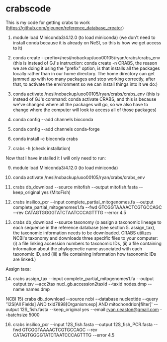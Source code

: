 # crabscode  
This is my code for getting crabs to work (https://github.com/gjeunen/reference_database_creator)  
1) module load Miniconda3/4.12.0 (to load miniconda) 
(we don't need to install conda because it is already on NeSI, so this is how we get access to it)  

2) conda create --prefix=/nesi/nobackup/uoo00105/ryan/crabs/crabs_env  
(this is instead of GJ's instruction: conda create -n CRABS, the reason we are doing it using the "prefix" option, is that installs all the packages locally rather than in our home directory. The home directory can get jammed up with too many packages and stop working correctly, after that, to activate the environment so we can install things into it we do:)

3) conda activate /nesi/nobackup/uoo00105/ryan/crabs/crabs_env
(this is instead of GJ's command: conda activate CRABS, and this is because we've changed where all the packages will go, so we also have to change where the computer will look to access all of those packages)

4) conda config --add channels bioconda  
5) conda config --add channels conda-forge  
6) conda install -c bioconda crabs  
7) crabs -h (check installation)  

Now that I have installed it I will only need to run:  

9) module load Miniconda3/4.12.0 (to load miniconda)  

10) conda activate /nesi/nobackup/uoo00105/ryan/crabs/crabs_env  

11) crabs db_download --source mitofish --output mitofish.fasta --keep_original yes (MitoFish)

12) crabs insilico_pcr --input complete_partial_mitogenomes.fa --output complete_partial_mitogenomes1.fa --fwd GTCGGTAAAACTCGTGCCAGC --rev CATAGTGGGGTATCTAATCCCAGTTTG --error 4.5

13) crabs db_download --source taxonomy (o assign a taxonomic lineage to each sequence in the reference database (see section 5. assign_tax), the taxonomic information needs to be downloaded. CRABS utilizes NCBI's taxonomy and downloads three specific files to your computer: (i) a file linking accession numbers to taxonomic IDs, (ii) a file containing information about the phylogenetic name associated with each taxonomic ID, and (iii) a file containing information how taxonomic IDs are linked.)

Assign taxa:

14) crabs assign_tax --input complete_partial_mitogenomes1.fa --output output.tsv --acc2tax nucl_gb.accession2taxid --taxid nodes.dmp --name names.dmp

NCBI
15) crabs db_download --source ncbi --database nucleotide --query '12S[All Fields] AND txid7898[Organism:exp] AND mitochondrion[filter]' --output 12S_fish.fasta --keep_original yes --email ryan.r.easton@gmail.com --batchsize 5000

16) crabs insilico_pcr --input 12S_fish.fasta --output 12S_fish_PCR.fasta --fwd GTCGGTAAAACTCGTGCCAGC --rev CATAGTGGGGTATCTAATCCCAGTTTG --error 4.5
